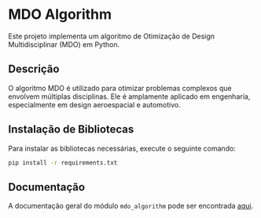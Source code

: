 # MDO Algorithm

Este projeto implementa um algoritmo de Otimização de Design Multidisciplinar (MDO) em Python.

## Descrição

O algoritmo MDO é utilizado para otimizar problemas complexos que envolvem múltiplas disciplinas. Ele é amplamente aplicado em engenharia, especialmente em design aeroespacial e automotivo.

## Instalação de Bibliotecas

Para instalar as bibliotecas necessárias, execute o seguinte comando:

```bash
pip install -r requirements.txt
```

## Documentação

A documentação geral do módulo `mdo_algorithm` pode ser encontrada [aqui](mdo_algorithm/docs/mdo_algorithm.md).
